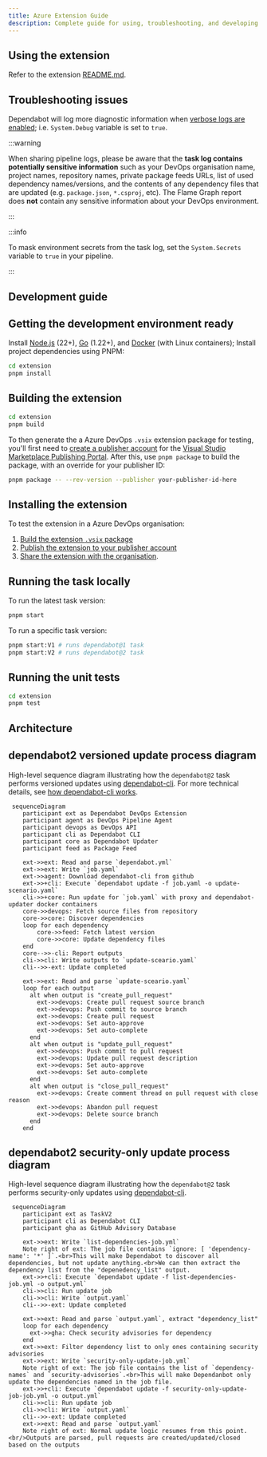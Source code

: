 ```yaml
---
title: Azure Extension Guide
description: Complete guide for using, troubleshooting, and developing the Dependabot Azure DevOps extension.
---
```


## Using the extension

Refer to the extension [README.md](https://github.com/mburumaxwell/dependabot-azure-devops/blob/main/extensions/azure/README.md).

## Troubleshooting issues

Dependabot will log more diagnostic information when [verbose logs are enabled](https://learn.microsoft.com/en-us/azure/devops/pipelines/troubleshooting/review-logs?view=azure-devops&tabs=windows-agent#configure-verbose-logs); i.e. `System.Debug` variable is set to `true`.

:::warning

When sharing pipeline logs, please be aware that the **task log contains potentially sensitive information** such as your DevOps organisation name, project names, repository names, private package feeds URLs, list of used dependency names/versions, and the contents of any dependency files that are updated (e.g. `package.json`, `*.csproj`, etc). The Flame Graph report does **not** contain any sensitive information about your DevOps environment.

:::

:::info

To mask environment secrets from the task log, set the `System.Secrets` variable to `true` in your pipeline.

:::

## Development guide

## Getting the development environment ready

Install [Node.js](https://docs.docker.com/engine/install/) (22+), [Go](https://go.dev/doc/install) (1.22+), and [Docker](https://docs.docker.com/engine/install/) (with Linux containers); Install project dependencies using PNPM:

```bash
cd extension
pnpm install
```

## Building the extension

```bash
cd extension
pnpm build
```

To then generate the a Azure DevOps `.vsix` extension package for testing, you'll first need to [create a publisher account](https://learn.microsoft.com/en-us/azure/devops/extend/publish/overview?view=azure-devops#create-a-publisher) for the [Visual Studio Marketplace Publishing Portal](https://marketplace.visualstudio.com/manage/createpublisher?managePageRedirect=true). After this, use `pnpm package` to build the package, with an override for your publisher ID:

```bash
pnpm package -- --rev-version --publisher your-publisher-id-here
```

## Installing the extension

To test the extension in a Azure DevOps organisation:

1. [Build the extension `.vsix` package](#building-the-extension)
2. [Publish the extension to your publisher account](https://learn.microsoft.com/en-us/azure/devops/extend/publish/overview?view=azure-devops#publish-your-extension)
3. [Share the extension with the organisation](https://learn.microsoft.com/en-us/azure/devops/extend/publish/overview?view=azure-devops#share-your-extension).

## Running the task locally

To run the latest task version:

```bash
pnpm start
```

To run a specific task version:

```bash
pnpm start:V1 # runs dependabot@1 task
pnpm start:V2 # runs dependabot@2 task
```

## Running the unit tests

```bash
cd extension
pnpm test
```

## Architecture

## dependabot2 versioned update process diagram

High-level sequence diagram illustrating how the `dependabot@2` task performs versioned updates using [dependabot-cli](https://github.com/dependabot/cli). For more technical details, see [how dependabot-cli works](https://github.com/dependabot/cli?tab=readme-ov-file#how-it-works).

```mermaid
 sequenceDiagram
    participant ext as Dependabot DevOps Extension
    participant agent as DevOps Pipeline Agent
    participant devops as DevOps API
    participant cli as Dependabot CLI
    participant core as Dependabot Updater
    participant feed as Package Feed

    ext->>ext: Read and parse `dependabot.yml`
    ext->>ext: Write `job.yaml`
    ext->>agent: Download dependabot-cli from github
    ext->>+cli: Execute `dependabot update -f job.yaml -o update-scenario.yaml`
    cli->>+core: Run update for `job.yaml` with proxy and dependabot-updater docker containers
    core->>devops: Fetch source files from repository
    core->>core: Discover dependencies
    loop for each dependency
        core->>feed: Fetch latest version
        core->>core: Update dependency files
    end
    core-->>-cli: Report outputs
    cli->>cli: Write outputs to `update-sceario.yaml`
    cli-->>-ext: Update completed

    ext->>ext: Read and parse `update-sceario.yaml`
    loop for each output
      alt when output is "create_pull_request"
        ext->>devops: Create pull request source branch
        ext->>devops: Push commit to source branch
        ext->>devops: Create pull request
        ext->>devops: Set auto-approve
        ext->>devops: Set auto-complete
      end
      alt when output is "update_pull_request"
        ext->>devops: Push commit to pull request
        ext->>devops: Update pull request description
        ext->>devops: Set auto-approve
        ext->>devops: Set auto-complete
      end
      alt when output is "close_pull_request"
        ext->>devops: Create comment thread on pull request with close reason
        ext->>devops: Abandon pull request
        ext->>devops: Delete source branch
      end
    end

```

## dependabot2 security-only update process diagram

High-level sequence diagram illustrating how the `dependabot@2` task performs security-only updates using [dependabot-cli](https://github.com/dependabot/cli).

```mermaid
 sequenceDiagram
    participant ext as TaskV2
    participant cli as Dependabot CLI
    participant gha as GitHub Advisory Database

    ext->>ext: Write `list-dependencies-job.yml`
    Note right of ext: The job file contains `ignore: [ 'dependency-name': '*' ]`.<br>This will make Dependabot to discover all dependencies, but not update anything.<br>We can then extract the dependency list from the "depenedency_list" output.
    ext->>+cli: Execute `dependabot update -f list-dependencies-job.yml -o output.yml`
    cli->>cli: Run update job
    cli->>cli: Write `output.yaml`
    cli-->>-ext: Update completed

    ext->>ext: Read and parse `output.yaml`, extract "dependency_list"
    loop for each dependency
      ext->>gha: Check security advisories for dependency
    end
    ext->>ext: Filter dependency list to only ones containing security advisories
    ext->>ext: Write `security-only-update-job.yml`
    Note right of ext: The job file contains the list of `dependency-names` and `security-advisories`.<br>This will make Dependanbot only update the dependencies named in the job file.
    ext->>+cli: Execute `dependabot update -f security-only-update-job-job.yml -o output.yml`
    cli->>cli: Run update job
    cli->>cli: Write `output.yaml`
    cli-->>-ext: Update completed
    ext->>ext: Read and parse `output.yaml`
    Note right of ext: Normal update logic resumes from this point.<br/>Outputs are parsed, pull requests are created/updated/closed based on the outputs
```
